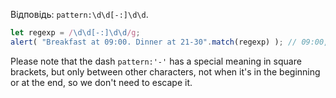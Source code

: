 Відповідь: `pattern:\d\d[-:]\d\d`.

```js run
let regexp = /\d\d[-:]\d\d/g;
alert( "Breakfast at 09:00. Dinner at 21-30".match(regexp) ); // 09:00, 21-30
```

Please note that the dash `pattern:'-'` has a special meaning in square brackets, but only between other characters, not when it's in the beginning or at the end, so we don't need to escape it.
